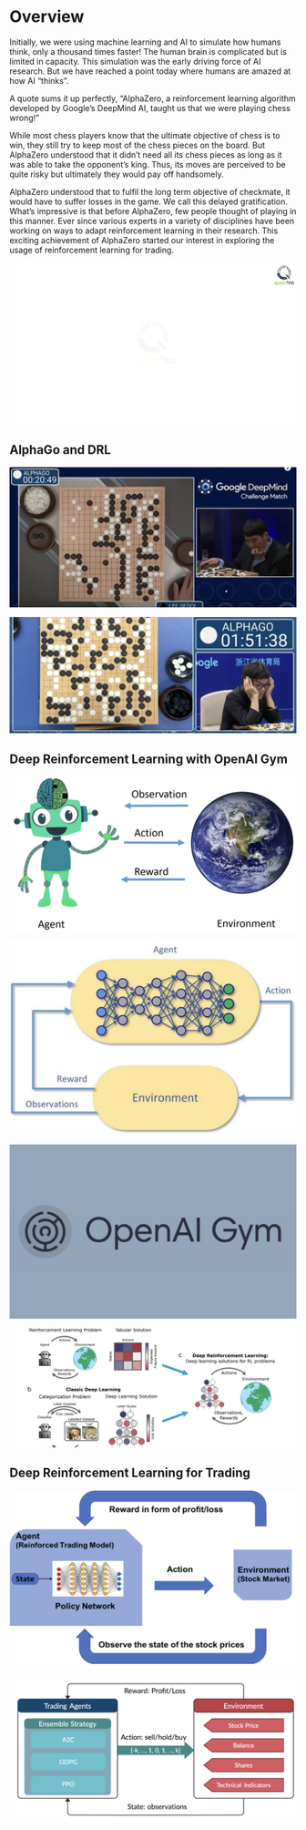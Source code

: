 # Overview

Initially, we were using machine learning and AI to simulate how humans think, only a thousand times faster! The human brain is complicated but is limited in capacity. This simulation was the early driving force of AI research. But we have reached a point today where humans are amazed at how AI “thinks”.

A quote sums it up perfectly, “AlphaZero, a reinforcement learning algorithm developed by Google’s DeepMind AI, taught us that we were playing chess wrong!”

While most chess players know that the ultimate objective of chess is to win, they still try to keep most of the chess pieces on the board. But AlphaZero understood that it didn’t need all its chess pieces as long as it was able to take the opponent’s king. Thus, its moves are perceived to be quite risky but ultimately they would pay off handsomely.

AlphaZero understood that to fulfil the long term objective of checkmate, it would have to suffer losses in the game. We call this delayed gratification. What’s impressive is that before AlphaZero, few people thought of playing in this manner. Ever since various experts in a variety of disciplines have been working on ways to adapt reinforcement learning in their research. This exciting achievement of AlphaZero started our interest in exploring the usage of reinforcement learning for trading.

![](images/RL_GIF_Graph--5-.gif)


## AlphaGo and DRL

![picture 1](images/e88837908f52c1dac809eca0d1bf2034e6b039faa583217d333f8c46e2355747.png)  

![picture 2](images/cf12ae6cf128c6b2a8a1a29d1c3fd58a04c2eb38258d250d232edf8575a747b1.png)  


## Deep Reinforcement Learning with OpenAI Gym

![picture 3](images/5536e84b3d6526da65a7a26c0e74b676f621aaafd4495b726f3219940da2b253.png)  

![picture 4](images/ba714e4ea71ef06a73ece5b10af07f0ac392cd81d9e1cad60f480d5f28905581.png)  

![picture 5](images/baf53b17f82a659fd3a8b33a3ad5d42a0afe108e62d58b6540ce2975d8af1fe5.png)  

![picture 6](images/24d32d31ba3dc9ca9a275f8021f6d95d90bf49d8e8ada47ddeda4a7211a37f31.png)  

## Deep Reinforcement Learning for Trading

![picture 7](images/a8ba050d2f9a730e90ea4d52d4e4ebbfe8c0ebfefba5f0056223cf8ad18c2b89.png)  

![picture 8](images/630647cb37371ba9439e2656019ab85419d99745742b84d06eafa9e217438511.png)  
